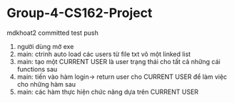 # Group-4-CS162-Project
mdkhoat2 committed
test push
1. người dùng mở exe
2. main: ctrinh auto load các users từ file txt vô một linked list
3. main: tạo một CURRENT USER là user trạng thái cho tất cả những cái functions sau
4. main: tiến vào hàm login-> return user cho CURRENT USER để làm việc cho những hàm sau
5. main: các hàm thực hiện chức năng dựa trên CURRENT USER
